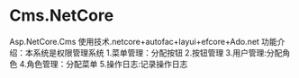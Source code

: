 # Cms.NetCore
Asp.NetCore.Cms
使用技术.netcore+autofac+layui+efcore+Ado.net
功能介绍：本系统是权限管理系统
1.菜单管理：分配按钮
2.按钮管理
3.用户管理:分配角色
4.角色管理：分配菜单
5.操作日志:记录操作日志
